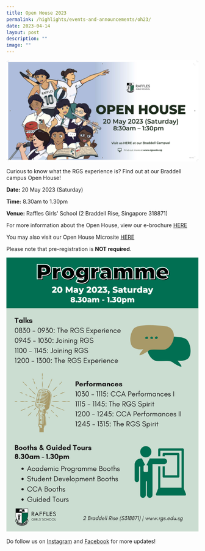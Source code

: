 ```yaml
---
title: Open House 2023
permalink: /highlights/events-and-announcements/oh23/
date: 2023-04-14
layout: post
description: ""
image: ""
---
```

![](/images/4_13%20rgs%20open%20house%20banner.jpg)

Curious to know what the RGS experience is? Find out at our Braddell campus Open House!

**Date:**
20 May 2023 (Saturday)

**Time:** 8.30am to 1.30pm 

**Venue:** Raffles Girls' School (2 Braddell Rise, Singapore 318871)


For more information about the Open House, view our e-brochure [HERE](https://drive.google.com/file/d/1D71jUR9oJpxMvDM-Sag24thoFP0SWvVY/view?usp=sharing)

You may also visit our Open House Microsite [HERE](https://openhouse.rgs.edu.sg/)

Please note that pre-registration is **NOT required**. 

![](/images/copy%20of%20rgs%20open%20house%202023%201st%20post%20(a5%20document).png)


Do follow us on [Instagram](https://www.instagram.com/raffles_girls_school/) and [Facebook](https://www.facebook.com/rafflesgirlsschool.since1879) for more updates!